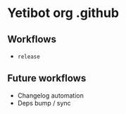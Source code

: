 # Yetibot org .github

## Workflows

- `release`

## Future workflows

- Changelog automation
- Deps bump / sync
